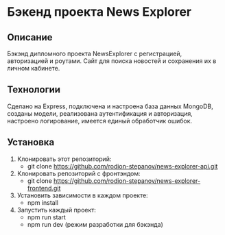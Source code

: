 # Бэкенд проекта News Explorer

## Описание
Бэкэнд дипломного проекта NewsExplorer с регистрацией, авторизацией и роутами.
Сайт для поиска новостей и сохранения их в личном кабинете.

## Технологии
Сделано на Express, подключена и настроена база данных MongoDB, созданы модели,
реализована аутентификация и авторизация, настроено логирование, имеется единый обработчик ошибок.

## Установка 
1. Клонировать этот репозиторий:
    + git clone https://github.com/rodion-stepanov/news-explorer-api.git
2. Клонировать репозиторий с фронтэндом:
    + git clone https://github.com/rodion-stepanov/news-explorer-frontend.git
2. Установить зависимости в каждом проекте:
    + npm install
3. Запустить каждый проект: 
    + npm run start
    + npm run dev (режим разработки для бэкэнда)
